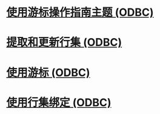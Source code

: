 # [使用游标操作指南主题 (ODBC)](using-cursors-how-to-topics-odbc.md)
# [提取和更新行集 (ODBC)](fetch-and-update-rowsets-odbc.md)
# [使用游标 (ODBC)](use-cursors-odbc.md)
# [使用行集绑定 (ODBC)](use-rowset-binding-odbc.md)
